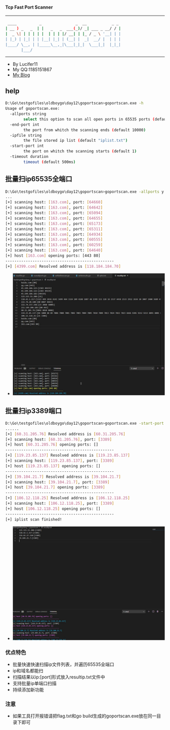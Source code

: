 #### Tcp Fast Port Scanner

-----------------------------------------------------

``` bash
 ____          _               _  __           _ _
| __ ) _   _  | |   _   _  ___(_)/ _| ___ _ __/ / |
|  _ \| | | | | |  | | | |/ __| | |_ / _ \ '__| | |
| |_) | |_| | | |__| |_| | (__| |  _|  __/ |  | | |
|____/ \__, | |_____\__,_|\___|_|_|  \___|_|  |_|_|
       |___/

```

-----------------------------------------------------
 - By Lucifer11
 - My QQ:1185151867
 - [My Blog](https://fdlucifer.github.io/)


## help

``` bash
D:\Go\testgofiles\oldboygo\day12\goportscan>goportscan.exe -h
Usage of goportscan.exe:
  -allports string
        select this option to scan all open ports in 65535 ports (default "n")
  -end-port int
        the port from whitch the scanning ends (default 10000)
  -ipfile string
        the file stored ip list (default "iplist.txt")
  -start-port int
        the port on whitch the scanning starts (default 1)
  -timeout duration
        timeout (default 500ms)
```

## 批量扫ip65535全端口

``` bash
D:\Go\testgofiles\oldboygo\day12\goportscan>goportscan.exe -allports y
...
[+] scanning host: [163.com], port: [64660]
[+] scanning host: [163.com], port: [64642]
[+] scanning host: [163.com], port: [65094]
[+] scanning host: [163.com], port: [64655]
[+] scanning host: [163.com], port: [65173]
[+] scanning host: [163.com], port: [65311]
[+] scanning host: [163.com], port: [64934]
[+] scanning host: [163.com], port: [60555]
[+] scanning host: [163.com], port: [60259]
[+] scanning host: [163.com], port: [64640]
[+] host [163.com] opening ports: [443 80]
------------------------------------------------
[+] [4399.com] Resolved address is [118.184.184.70]
```

 - ![](/pics/allports.jpg)


## 批量扫ip3389端口

``` bash
D:\Go\testgofiles\oldboygo\day12\goportscan>goportscan.exe -start-port 3389 -end-port 3389
......
[+] [60.31.205.76] Resolved address is [60.31.205.76]
[+] scanning host: [60.31.205.76], port: [3389]
[+] host [60.31.205.76] opening ports: []
------------------------------------------------
[+] [119.23.85.137] Resolved address is [119.23.85.137]
[+] scanning host: [119.23.85.137], port: [3389]
[+] host [119.23.85.137] opening ports: []
------------------------------------------------
[+] [39.104.21.7] Resolved address is [39.104.21.7]
[+] scanning host: [39.104.21.7], port: [3389]
[+] host [39.104.21.7] opening ports: [3389]
------------------------------------------------
[+] [106.12.118.25] Resolved address is [106.12.118.25]
[+] scanning host: [106.12.118.25], port: [3389]
[+] host [106.12.118.25] opening ports: []
------------------------------------------------
[+] iplist scan finished!
```

 - ![](/pics/singleport.jpg)


### 优点特色

 - 批量快速快速扫描ip文件列表，并遍历65535全端口
 - ip和域名都能扫
 - 扫描结果以ip:[port]形式放入resultip.txt文件中
 - 支持批量ip单端口扫描
 - 持续添加新功能

### 注意
 - 如果工具打开报错请把flag.txt和go build生成的goportscan.exe放在同一目录下即可